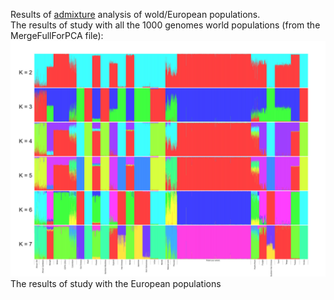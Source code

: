 Results of [admixture](https://genome.cshlp.org/content/19/9/1655) analysis of wold/European populations. <br>
The results of study with all the 1000 genomes world populations (from the MergeFullForPCA file):<br>
![world.jpg](https://github.com/golikp/PolishGenome/blob/main/admixture/World.jpg)
The results of study with the European populations<br>
